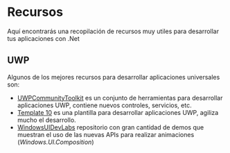 # Recursos
Aquí encontrarás una recopilación de recursos muy utiles para desarrollar tus aplicaciones con .Net

## UWP
Algunos de los mejores recursos para desarrollar aplicaciones universales son:

* [UWPCommunityToolkit](https://github.com/Microsoft/UWPCommunityToolkit) es un conjunto de herramientas para desarrollar aplicaciones UWP, contiene nuevos controles, servicios, etc.
* [Template 10](https://github.com/Windows-XAML/Template10) es una plantilla para desarrollar aplicaciones UWP, agiliza mucho el desarrollo.
* [WindowsUIDevLabs](https://github.com/Microsoft/WindowsUIDevLabs) repositorio con gran cantidad de demos que muestran el uso de las nuevas APIs para realizar animaciones (*Windows.UI.Composition*)
